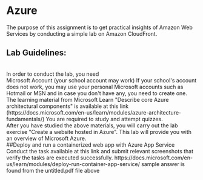 # Azure
The purpose of this assignment is to get practical insights of Amazon Web Services by conducting a simple lab on Amazon CloudFront. 
## Lab Guidelines:  
<br>
In order to conduct the lab, you need 
<br>
Microsoft Account (your school account may work)
If your school's account does not work, you may use your personal Microsoft accounts such as Hotmail or MSN and in case you don't have any, you need to create one.
The learning material from Microsoft Learn "Describe core Azure architectural components"  is available at this link (https://docs.microsoft.com/en-us/learn/modules/azure-architecture-fundamentals/) You are required to study and attempt quizzes.
<br>
After you have studied the above materials, you will carry out the lab exercise "Create a website hosted in Azure". This lab will provide you with an overview of Microsoft Azure.

<br>
##Deploy and run a containerized web app with Azure App Service
<br>
Conduct the task available at this link and submit relevant screenshots that verify the tasks are executed successfully. https://docs.microsoft.com/en-us/learn/modules/deploy-run-container-app-service/ sample answer is found from the untitled.pdf file above

